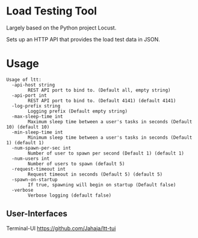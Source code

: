 # Load Testing Tool

Largely based on the Python project Locust.

Sets up an HTTP API that provides the load test data in JSON.

# Usage
```
Usage of ltt:
  -api-host string
        REST API port to bind to. (Default all, empty string)
  -api-port int
        REST API port to bind to. (Default 4141) (default 4141)
  -log-prefix string
        Logging prefix (Default empty string)
  -max-sleep-time int
        Maximum sleep time between a user's tasks in seconds (Default 10) (default 10)
  -min-sleep-time int
        Minimum sleep time between a user's tasks in seconds (Default 1) (default 1)
  -num-spawn-per-sec int
        Number of user to spawn per second (Default 1) (default 1)
  -num-users int
        Number of users to spawn (default 5)
  -request-timeout int
        Request timeout in seconds (Default 5) (default 5)
  -spawn-on-startup
        If true, spawning will begin on startup (Default false)
  -verbose
        Verbose logging (default false)
```

## User-Interfaces

Terminal-UI
https://github.com/Jahaja/ltt-tui
